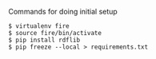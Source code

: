 Commands for doing initial setup
```unix
$ virtualenv fire
$ source fire/bin/activate
$ pip install rdflib
$ pip freeze --local > requirements.txt
```
